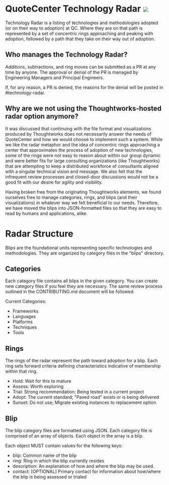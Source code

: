 # QuoteCenter Technology Radar <a href="https://hdqc.slack.com/app_redirect?channel=technology-radar"><img src="https://img.shields.io/badge/slack-%23technology--radar-ff69b4.svg"></a>

Technology Radar is a listing of technologies and methodologies adopted (or on their way to adoption) at QC.  Where they are on that path is represented by a set of concentric rings approaching and peaking with adoption, followed by a path that they take on their way out of adoption.

## Who manages the Technology Radar?

Additions, subtractions, and ring moves can be submitted as a PR at any time by anyone. The approval or denial of the PR is managed by Engineering Managers and Principal Engineers.

If, for any reason, a PR is denied, the reasons for the denial will be posted in #technology-radar.

## Why are we not using the Thoughtworks-hosted radar option anymore?

It was discussed that continuing with the file format and visualizations produced by Thoughtworks does not necessarily answer the needs of QuoteCenter and how we would choose to implement such a system.  While we like the radar metaphor and the idea of concentric rings approaching a center that approximates the process of adoption of new technologies, some of the rings were not easy to reason about within our group dynamic and were better fits for large consulting organizations (like Thoughtworks) that are attempting to keep a distributed workforce of consultants aligned with a singular technical vision and message.  We also felt that the infrequent review processes and closed-door discussions would not be a good fit with our desire for agility and visibility.

Having broken free from the originating Thoughtworks elements, we found ourselves free to manage categories, rings, and blips (and their visualizations) in whatever way we felt beneficial to our needs.  Therefore, we have moved the blips into JSON-formatted files so that they are easy to read by humans and applications, alike.

# Radar Structure

Blips are the foundational units representing specific technologies and methodologies.  They are organized by category files in the "blips" directory.  

## Categories

Each category file contains all blips in the given category.  You can create new category files if you feel they are necessary.  The same review process outlined in the CONTRIBUTING.md document will be followed.

Current Categories:
 - Frameworks
 - Languages
 - Platforms
 - Techniques
 - Tools

## Rings

The rings of the radar represent the path toward adoption for a blip.  Each ring sets forward criteria defining characteristics indicative of membership within that ring.  

 - Hold: Wait for this to mature
 - Assess: Worth exploring
 - Trial: Strong recommendation; Being tested in a current project
 - Adopt: The current standard; "Paved road" exists or is being delivered
 - Sunset: Do not use; Migrate existing instances to replacement option

## Blip

The blip category files are formatted using JSON.  Each category file is comprised of an array of objects.  Each object in the array is a blip.

Each object MUST contain values for the following keys:
 - blip: Common name of the blip
 - ring: Ring in which the blip currently resides
 - description: An explanation of how and where the blip may be used. 
 - contact: \[OPTIONAL\] Primary contact for information about how/where the blip is being assessed or trialed
